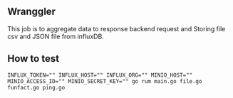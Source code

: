 ## Wranggler

This job is to aggregate data to response backend request and Storing file csv and JSON file from influxDB.

## How to test

`INFLUX_TOKEN="" INFLUX_HOST="" INFLUX_ORG="" MINIO_HOST="" MINIO_ACCESS_ID="" MINIO_SECRET_KEY="" go rum main.go file.go funfact.go ping.go`


